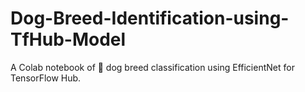 # Dog-Breed-Identification-using-TfHub-Model
A Colab notebook of 🐶 dog breed classification using EfficientNet for TensorFlow Hub.
